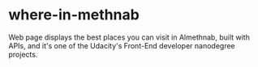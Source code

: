 # where-in-methnab
Web page displays the best places you can visit in Almethnab, built with APIs, and it's one of the Udacity's Front-End developer nanodegree projects.
